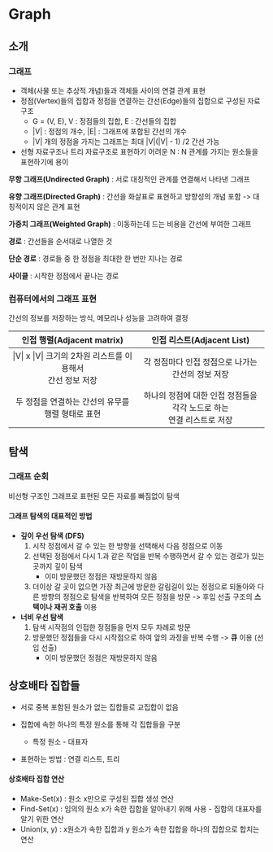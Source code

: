 # Graph

## 소개

### 그래프

- 객체(사물 또는 추상적 개념)들과 객체들 사이의 연결 관계 표현
- 정점(Vertex)들의 집합과 정점을 연결하는 간선(Edge)들의 집합으로 구성된 자료 구조
  + G = (V, E), V : 정점들의 집합, E : 간선들의 집합
  + |V| : 정점의 개수, |E| : 그래프에 포함된 간선의 개수
  + |V| 개의 정점을 가지는 그래프는 최대 |V|(|V| - 1) /2 간선 가능
- 선형 자료구조나 트리 자료구조로 표현하기 어려운 N : N 관계를 가지는 원소들을 표현하기에 용이

**무항 그래프(Undirected Graph)** : 서로 대칭적인 관계를 연결해서 나타낸 그래프

**유향 그래프(Directed Graph)** : 간선을 화살표로 표현하고 방향성의 개념 포함 -> 대칭적이지 않은 관계 표현

**가중치 그래프(Weighted Graph)** : 이동하는데 드는 비용을 간선에 부여한 그래프

**경로** : 간선들을 순서대로 나열한 것

**단순 경로** : 경로들 중 한 정점을 최대한 한 번만 지나는 경로

**사이클** : 시작한 정점에서 끝나는 경로

### 컴퓨터에서의 그래프 표현

간선의 정보를 저장하는 방식, 메모리나 성능을 고려하여 결정

|                  인접 행렬(Adjacent matrix)                  |                  인접 리스트(Adjacent List)                  |
| :----------------------------------------------------------: | :----------------------------------------------------------: |
| \|V\| x \|V\| 크기의 2차원 리스트를 이용해서<br />간선 정보 저장 |    각 정점마다 인접 정점으로 나가는<br />간선의 정보 저장    |
|      두 정점을 연결하는 간선의 유무를 행렬 형태로 표현       | 하나의 정점에 대한 인접 정점들을 각각 노드로 하는<br />연결 리스트로 저장 |

## 탐색

### 그래프 순회

비선형 구조인 그래프로 표현된 모든 자료를 빠짐없이 탐색

#### 그래프 탐색의 대표적인 방법

- **깊이 우선 탐색 (DFS)**
  1. 시작 정점에서 갈 수 있는 한 방향을 선택해서 다음 정점으로 이동
  2. 선택된 정점에서 다시 1.과 같은 작업을 반복 수행하면서 갈 수 있는 경로가 있는 곳까지 깊이 탐색
     - 이미 방문했던 정점은 재방문하지 않음
  3. 더이상 갈 곳이 없으면 가장 최근에 방문한 갈림길이 있는 정점으로 되돌아와 다른 방향의 정점으로 탐색을 반복하여 모든 정점을 방문 -> 후입 선출 구조의 **스택이나 재귀 호출** 이용
- **너비 우선 탐색**
  1. 탐색 시작점의 인접한 정점들을 먼저 모두 차례로 방문
  2. 방문했던 정점들을 다시 시작점으로 하여 앞의 과정을 반복 수행 -> **큐** 이용 (선입 선출)
     - 이미 방문했던 정점은 재방문하지 않음

## 상호배타 집합들

- 서로 중복 포함된 원소가 없는 집합들로 교집합이 없음

- 집합에 속한 하나의 특정 원소를 통해 각 집합들을 구분
  - 특정 원소 - 대표자

- 표현하는 방법 : 연결 리스트, 트리

#### 상호배타 집합 연산

- Make-Set(x) : 원소 x만으로 구성된 집합 생성 연산
- Find-Set(x) : 임의의 원소 x가 속한 집합을 알아내기 위해 사용 - 집합의 대표자를 알기 위한 연산
- Union(x, y) :  x원소가 속한 집합과 y 원소가 속한 집합을 하나의 집합으로 합치는 연산

